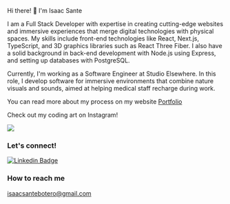 Hi there! 👋 I'm Isaac Sante

I am a Full Stack Developer with expertise in creating cutting-edge websites and immersive experiences that merge digital technologies with physical spaces. My skills include front-end technologies like React, Next.js, TypeScript, and 3D graphics libraries such as React Three Fiber. I also have a solid background in back-end development with Node.js using Express, and setting up databases with PostgreSQL.

Currently, I'm working as a Software Engineer at Studio Elsewhere. In this role, I develop software for immersive environments that combine nature visuals and sounds, aimed at helping medical staff recharge during work.

You can read more about my process on my website [Portfolio](https://isaacsante.com)

Check out my coding art on Instagram!

<a href="https://www.instagram.com/isaac.sante.studio/"> <img src="https://img.shields.io/badge/Instagram-E4405F?style=for-the-badge&logo=instagram&logoColor=white" /> </a>

### Let's connect!
[![Linkedin Badge](https://img.shields.io/badge/-Isaac_Sante-blue?style=flat-square&logo=Linkedin&logoColor=white)](https://www.linkedin.com/in/isaac-sante-231765133)

### How to reach me
isaacsantebotero@gmail.com


<!--
**IsaacSante/IsaacSante** is a ✨ _special_ ✨ repository because its `README.md` (this file) appears on your GitHub profile.

Here are some ideas to get you started:

- 🔭 I’m currently working on ...
- 🌱 I’m currently learning ...
- 👯 I’m looking to collaborate on ...
- 🤔 I’m looking for help with ...
- 💬 Ask me about ...
- 📫 How to reach me: ...
- 😄 Pronouns: ...
- ⚡ Fun fact: ...
  -->
